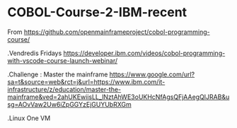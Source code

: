 # COBOL-Course-2-IBM-recent
From https://github.com/openmainframeproject/cobol-programming-course/

.Vendredis Fridays https://developer.ibm.com/videos/cobol-programming-with-vscode-course-launch-webinar/

.Challenge : Master the mainframe  https://www.google.com/url?sa=t&source=web&rct=j&url=https://www.ibm.com/it-infrastructure/z/education/master-the-mainframe&ved=2ahUKEwiisLL_lNztAhWE3oUKHcNfAgsQFjAAegQIJRAB&usg=AOvVaw2Uw6iZpGGYzEjGUYUbRXGm

.Linux One VM
